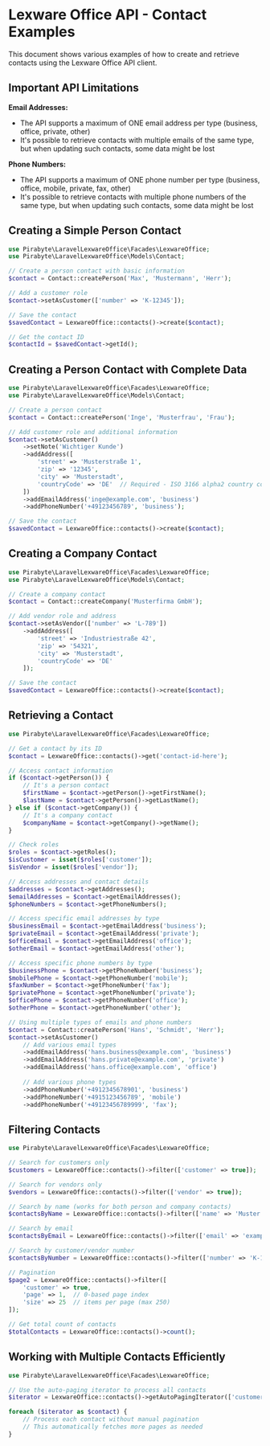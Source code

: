 # Lexware Office API - Contact Examples

This document shows various examples of how to create and retrieve contacts using the Lexware Office API client.

## Important API Limitations

**Email Addresses:**
- The API supports a maximum of ONE email address per type (business, office, private, other)
- It's possible to retrieve contacts with multiple emails of the same type, but when updating such contacts, some data might be lost

**Phone Numbers:**
- The API supports a maximum of ONE phone number per type (business, office, mobile, private, fax, other)
- It's possible to retrieve contacts with multiple phone numbers of the same type, but when updating such contacts, some data might be lost

## Creating a Simple Person Contact

```php
use Pirabyte\LaravelLexwareOffice\Facades\LexwareOffice;
use Pirabyte\LaravelLexwareOffice\Models\Contact;

// Create a person contact with basic information
$contact = Contact::createPerson('Max', 'Mustermann', 'Herr');

// Add a customer role
$contact->setAsCustomer(['number' => 'K-12345']);

// Save the contact
$savedContact = LexwareOffice::contacts()->create($contact);

// Get the contact ID
$contactId = $savedContact->getId();
```

## Creating a Person Contact with Complete Data

```php
use Pirabyte\LaravelLexwareOffice\Facades\LexwareOffice;
use Pirabyte\LaravelLexwareOffice\Models\Contact;

// Create a person contact
$contact = Contact::createPerson('Inge', 'Musterfrau', 'Frau');

// Add customer role and additional information
$contact->setAsCustomer()
    ->setNote('Wichtiger Kunde')
    ->addAddress([
        'street' => 'Musterstraße 1',
        'zip' => '12345',
        'city' => 'Musterstadt',
        'countryCode' => 'DE'  // Required - ISO 3166 alpha2 country code
    ])
    ->addEmailAddress('inge@example.com', 'business')
    ->addPhoneNumber('+49123456789', 'business');

// Save the contact
$savedContact = LexwareOffice::contacts()->create($contact);
```

## Creating a Company Contact

```php
use Pirabyte\LaravelLexwareOffice\Facades\LexwareOffice;
use Pirabyte\LaravelLexwareOffice\Models\Contact;

// Create a company contact
$contact = Contact::createCompany('Musterfirma GmbH');

// Add vendor role and address
$contact->setAsVendor(['number' => 'L-789'])
    ->addAddress([
        'street' => 'Industriestraße 42',
        'zip' => '54321',
        'city' => 'Musterstadt',
        'countryCode' => 'DE'
    ]);

// Save the contact
$savedContact = LexwareOffice::contacts()->create($contact);
```

## Retrieving a Contact

```php
use Pirabyte\LaravelLexwareOffice\Facades\LexwareOffice;

// Get a contact by its ID
$contact = LexwareOffice::contacts()->get('contact-id-here');

// Access contact information
if ($contact->getPerson()) {
    // It's a person contact
    $firstName = $contact->getPerson()->getFirstName();
    $lastName = $contact->getPerson()->getLastName();
} else if ($contact->getCompany()) {
    // It's a company contact
    $companyName = $contact->getCompany()->getName();
}

// Check roles
$roles = $contact->getRoles();
$isCustomer = isset($roles['customer']);
$isVendor = isset($roles['vendor']);

// Access addresses and contact details
$addresses = $contact->getAddresses();
$emailAddresses = $contact->getEmailAddresses();
$phoneNumbers = $contact->getPhoneNumbers();

// Access specific email addresses by type
$businessEmail = $contact->getEmailAddress('business');
$privateEmail = $contact->getEmailAddress('private');
$officeEmail = $contact->getEmailAddress('office');
$otherEmail = $contact->getEmailAddress('other');

// Access specific phone numbers by type
$businessPhone = $contact->getPhoneNumber('business');
$mobilePhone = $contact->getPhoneNumber('mobile');
$faxNumber = $contact->getPhoneNumber('fax');
$privatePhone = $contact->getPhoneNumber('private');
$officePhone = $contact->getPhoneNumber('office');
$otherPhone = $contact->getPhoneNumber('other');

// Using multiple types of emails and phone numbers
$contact = Contact::createPerson('Hans', 'Schmidt', 'Herr');
$contact->setAsCustomer()
    // Add various email types
    ->addEmailAddress('hans.business@example.com', 'business')
    ->addEmailAddress('hans.private@example.com', 'private') 
    ->addEmailAddress('hans.office@example.com', 'office')
    
    // Add various phone types
    ->addPhoneNumber('+4912345678901', 'business')
    ->addPhoneNumber('+4915123456789', 'mobile')
    ->addPhoneNumber('+49123456789999', 'fax');
```

## Filtering Contacts

```php
use Pirabyte\LaravelLexwareOffice\Facades\LexwareOffice;

// Search for customers only
$customers = LexwareOffice::contacts()->filter(['customer' => true]);

// Search for vendors only
$vendors = LexwareOffice::contacts()->filter(['vendor' => true]);

// Search by name (works for both person and company contacts)
$contactsByName = LexwareOffice::contacts()->filter(['name' => 'Muster']);

// Search by email
$contactsByEmail = LexwareOffice::contacts()->filter(['email' => 'example.com']);

// Search by customer/vendor number
$contactsByNumber = LexwareOffice::contacts()->filter(['number' => 'K-12345']);

// Pagination
$page2 = LexwareOffice::contacts()->filter([
    'customer' => true,
    'page' => 1,  // 0-based page index
    'size' => 25  // items per page (max 250)
]);

// Get total count of contacts
$totalContacts = LexwareOffice::contacts()->count();
```

## Working with Multiple Contacts Efficiently

```php
use Pirabyte\LaravelLexwareOffice\Facades\LexwareOffice;

// Use the auto-paging iterator to process all contacts
$iterator = LexwareOffice::contacts()->getAutoPagingIterator(['customer' => true]);

foreach ($iterator as $contact) {
    // Process each contact without manual pagination
    // This automatically fetches more pages as needed
}
```